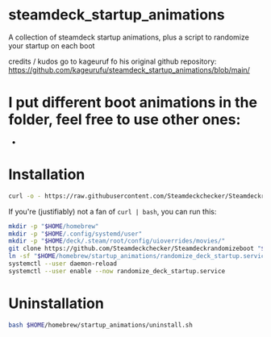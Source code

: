 # steamdeck_startup_animations
A collection of steamdeck startup animations, plus a script to randomize your startup on each boot

credits / kudos go to kageuruf fo his original github repository:
https://github.com/kageurufu/steamdeck_startup_animations/blob/main/

# I put different boot animations in the folder, feel free to use other ones:

* 

# Installation

```sh
curl -o - https://raw.githubusercontent.com/Steamdeckchecker/Steamdeckrandomizeboot/main/install.sh | bash -
```

If you're (justifiably) not a fan of `curl | bash`, you can run this:

```sh
mkdir -p "$HOME/homebrew"
mkdir -p "$HOME/.config/systemd/user"
mkdir -p "$HOME/deck/.steam/root/config/uioverrides/movies/"
git clone https://github.com/Steamdeckchecker/Steamdeckrandomizeboot "$HOME/homebrew/startup_animations"
ln -sf "$HOME/homebrew/startup_animations/randomize_deck_startup.service" "$HOME/.config/systemd/user/randomize_deck_startup.service"
systemctl --user daemon-reload
systemctl --user enable --now randomize_deck_startup.service
```

# Uninstallation

```sh
bash $HOME/homebrew/startup_animations/uninstall.sh
